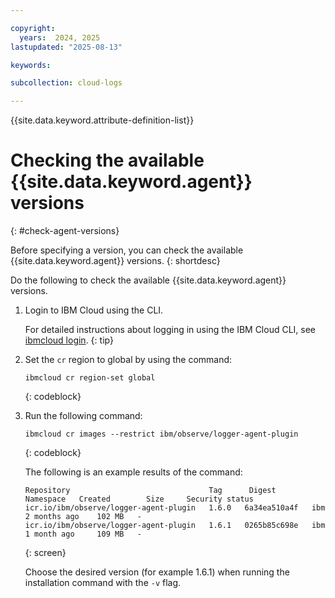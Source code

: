 ```yaml
---

copyright:
  years:  2024, 2025
lastupdated: "2025-08-13"

keywords:

subcollection: cloud-logs

---
```


{{site.data.keyword.attribute-definition-list}}



# Checking the available {{site.data.keyword.agent}} versions
{: #check-agent-versions}

Before specifying a version, you can check the available {{site.data.keyword.agent}} versions.
{: shortdesc}

Do the following to check the available {{site.data.keyword.agent}} versions.

1. Login to IBM Cloud using the CLI.

    For detailed instructions about logging in using the IBM Cloud CLI, see [ibmcloud login](/docs/cli?topic=cli-ibmcloud_cli#ibmcloud_login).
    {: tip}

2. Set the `cr` region to global by using the command:

    ```text
    ibmcloud cr region-set global
    ```
    {: codeblock}

3. Run the following command:

    ```text
    ibmcloud cr images --restrict ibm/observe/logger-agent-plugin
    ```
    {: codeblock}

    The following is an example results of the command:

    ```screen
    Repository                               Tag      Digest         Namespace   Created        Size     Security status
    icr.io/ibm/observe/logger-agent-plugin   1.6.0   6a34ea510a4f   ibm         2 months ago    102 MB   -
    icr.io/ibm/observe/logger-agent-plugin   1.6.1   0265b85c698e   ibm         1 month ago     109 MB   -
    ```
    {: screen}

    Choose the desired version (for example 1.6.1) when running the installation command with the `-v` flag.

